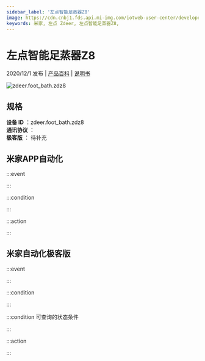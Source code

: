 ```yaml
---
sidebar_label: '左点智能足蒸器Z8'
image: https://cdn.cnbj1.fds.api.mi-img.com/iotweb-user-center/developer_1679048482204v4wPfLbt.png?GalaxyAccessKeyId=AKVGLQWBOVIRQ3XLEW&Expires=9223372036854775807&Signature=eEmzlIqjUf4g/dlIOIYwXW1norM=
keywords: 米家, 左点 Zdeer, 左点智能足蒸器Z8, 
---
```

# 左点智能足蒸器Z8

2020/12/1 发布 | [产品百科](https://home.mi.com/webapp/content/baike/product/index.html?model=zdeer.foot_bath.zdz8/) | [说明书](https://home.mi.com/views/introduction.html?model=zdeer.foot_bath.zdz8&region=cn)

![zdeer.foot_bath.zdz8](https://cdn.cnbj1.fds.api.mi-img.com/iotweb-user-center/developer_1679048482204v4wPfLbt.png?GalaxyAccessKeyId=AKVGLQWBOVIRQ3XLEW&Expires=9223372036854775807&Signature=eEmzlIqjUf4g/dlIOIYwXW1norM=)

## 规格  
> 
**设备 ID** ：zdeer.foot_bath.zdz8  
**通讯协议** ：  
**极客版**  ： 待补充 


## 米家APP自动化  

:::event  

:::

:::condition  

:::

:::action   

:::

## 米家自动化极客版  

:::event  

:::

:::condition  

:::

:::condition 可查询的状态条件  

:::

:::action  

:::

        

